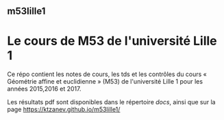 ## m53lille1
# Le cours de M53 de l'université Lille 1

Ce répo contient les notes de cours, les tds et les contrôles du cours « Géométrie affine et euclidienne » (M53) de l'université Lille 1 pour les années 2015,2016 et 2017.

Les résultats pdf sont disponibles dans le répertoire *docs*, ainsi que sur la page https://ktzanev.github.io/m53lille1/
